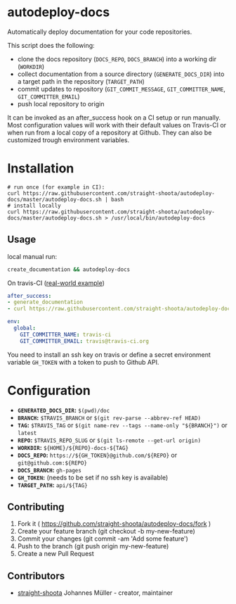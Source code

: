 # autodeploy-docs
Automatically deploy documentation for your code repositories.

This script does the following:
* clone the docs repository (`DOCS_REPO`, `DOCS_BRANCH`) into a working dir (`WORKDIR`)
* collect documentation from a source directory (`GENERATE_DOCS_DIR`) into a target path in the repository (`TARGET_PATH`)
* commit updates to repository (`GIT_COMMIT_MESSAGE`, `GIT_COMMITTER_NAME`, `GIT_COMMITTER_EMAIL`)
* push local repository to origin

It can be invoked as an after_success hook on a CI setup or run manually.
Most configuration values will work with their default values on Travis-CI or when run from a local copy of
a repository at Github. They can also be customized trough environment variables.

# Installation

```
# run once (for example in CI):
curl https://raw.githubusercontent.com/straight-shoota/autodeploy-docs/master/autodeploy-docs.sh | bash
# install locally
curl https://raw.githubusercontent.com/straight-shoota/autodeploy-docs/master/autodeploy-docs.sh > /usr/local/bin/autodeploy-docs
```

## Usage

local manual run:
```bash
create_documentation && autodeploy-docs
```

On travis-CI ([real-world example](https://github.com/straight-shoota/crinja/blob/fcf4e65f9db86fe853176a6b9ce843d4bf17d6e2/.travis.yml))
```yaml
after_success:
- generate_documentation
- curl https://raw.githubusercontent.com/straight-shoota/autodeploy-docs/master/autodeploy-docs.sh | bash

env:
  global:
    GIT_COMMITTER_NAME: travis-ci
    GIT_COMMITTER_EMAIL: travis@travis-ci.org
```
You need to install an ssh key on travis or define a secret environment variable `GH_TOKEN` with a token to push to Github API.



# Configuration

* **`GENERATED_DOCS_DIR`:** `$(pwd)/doc`
* **`BRANCH`:** `$TRAVIS_BRANCH` or `$(git rev-parse --abbrev-ref HEAD)`
* **`TAG`:** `$TRAVIS_TAG` or `$(git name-rev --tags --name-only "${BRANCH}")` or `latest`
* **`REPO`:** `$TRAVIS_REPO_SLUG` or `$(git ls-remote --get-url origin)`
* **`WORKDIR`:** `${HOME}/${REPO}-docs-${TAG}`
* **`DOCS_REPO`:** `https://${GH_TOKEN}@github.com/${REPO}` or `git@github.com:${REPO}`
* **`DOCS_BRANCH`:** `gh-pages`
* **`GH_TOKEN`:** (needs to be set if no ssh key is available)
* **`TARGET_PATH`:** `api/${TAG}`

## Contributing

1. Fork it ( https://github.com/straight-shoota/autodeploy-docs/fork )
2. Create your feature branch (git checkout -b my-new-feature)
3. Commit your changes (git commit -am 'Add some feature')
4. Push to the branch (git push origin my-new-feature)
5. Create a new Pull Request

## Contributors

- [straight-shoota](https://github.com/straight-shoota) Johannes Müller - creator, maintainer
